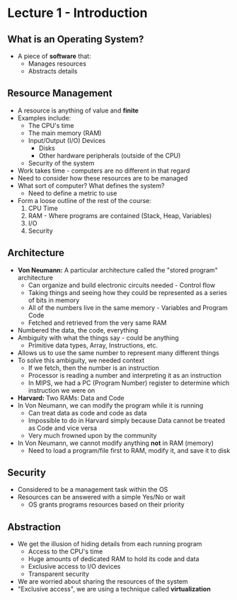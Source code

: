 # Lecture 1 - Introduction
## What is an Operating System?
- A piece of **software** that:
    - Manages resources
    - Abstracts details

## Resource Management
- A resource is anything of value and **finite**
- Examples include:
    - The CPU's time
    - The main memory (RAM)
    - Input/Output (I/O) Devices
        - Disks
        - Other hardware peripherals (outside of the CPU)
    - Security of the system
- Work takes time - computers are no different in that regard
- Need to consider how these resources are to be managed
- What sort of computer? What defines the system?
    - Need to define a metric to use
- Form a loose outline of the rest of the course:
    1. CPU Time
    2. RAM - Where programs are contained (Stack, Heap, Variables)
    3. I/O
    4. Security
## Architecture
- **Von Neumann:** A particular architecture called the "stored program" architecture
    - Can organize and build electronic circuits needed - Control flow
    - Taking things and seeing how they could be represented as a series of bits in memory
    - All of the numbers live in the same memory - Variables and Program Code
    - Fetched and retrieved from the very same RAM
- Numbered the data, the code, everything
- Ambiguity with what the things say - could be anything
    - Primitive data types, Array, Instructions, etc.
- Allows us to use the same number to represent many different things
- To solve this ambiguity, we needed context
    - If we fetch, then the number is an instruction
    - Processor is reading a number and interpreting it as an instruction
    - In MIPS, we had a PC (Program Number) register to determine which instruction we were on
- **Harvard:** Two RAMs: Data and Code
- In Von Neumann, we can modify the program while it is running
    - Can treat data as code and code as data
    - Impossible to do in Harvard simply because Data cannot be treated as Code and vice versa
    - Very much frowned upon by the community
- In Von Neumann, we cannot modify anything **not** in RAM (memory)
    - Need to load a program/file first to RAM, modify it, and save it to disk
## Security
- Considered to be a management task within the OS
- Resources can be answered with a simple Yes/No or wait
    - OS grants programs resources based on their priority
## Abstraction
- We get the illusion of hiding details from each running program
    - Access to the CPU's time
    - Huge amounts of dedicated RAM to hold its code and data
    - Exclusive access to I/O devices
    - Transparent security
- We are worried about sharing the resources of the system
- "Exclusive access", we are using a technique called **virtualization**